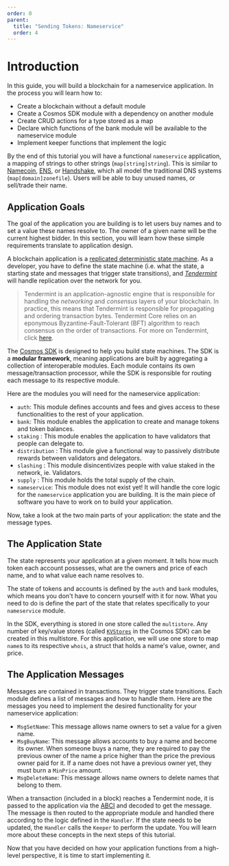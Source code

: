 ```yaml
---
order: 0
parent:
  title: "Sending Tokens: Nameservice"
  order: 4
---
```


# Introduction

In this guide, you will build a blockchain for a nameservice application. In the process you will learn how to:

* Create a blockchain without a default module
* Create a Cosmos SDK module with a dependency on another module
* Create CRUD actions for a type stored as a map
* Declare which functions of the bank module will be available to the nameservice module
* Implement keeper functions that implement the logic

By the end of this tutorial you will have a functional `nameservice` application, a mapping of strings to other strings (`map[string]string`). This is similar to [Namecoin](https://namecoin.org/), [ENS](https://ens.domains/), or [Handshake](https://handshake.org/), which all model the traditional DNS systems (`map[domain]zonefile`). Users will be able to buy unused names, or sell/trade their name.

## Application Goals

The goal of the application you are building is to let users buy names and to set a value these names resolve to. The owner of a given name will be the current highest bidder. In this section, you will learn how these simple requirements translate to application design.

A blockchain application is a [replicated deterministic state machine](https://en.wikipedia.org/wiki/State_machine_replication). As a developer, you have to define the state machine (i.e. what the state, a starting state and messages that trigger state transitions), and [_Tendermint_](https://docs.tendermint.com/master/introduction/what-is-tendermint.html) will handle replication over the network for you.

> Tendermint is an application-agnostic engine that is responsible for handling the _networking_ and _consensus_ layers of your blockchain. In practice, this means that Tendermint is responsible for propagating and ordering transaction bytes. Tendermint Core relies on an eponymous Byzantine-Fault-Tolerant (BFT) algorithm to reach consensus on the order of transactions. For more on Tendermint, click [here](https://en.wikipedia.org/wiki/State_machine_replication).

The [Cosmos SDK](https://github.com/cosmos/cosmos-sdk/) is designed to help you build state machines. The SDK is a **modular framework**, meaning applications are built by aggregating a collection of interoperable modules. Each module contains its own message/transaction processor, while the SDK is responsible for routing each message to its respective module.

Here are the modules you will need for the nameservice application:

- `auth`: This module defines accounts and fees and gives access to these functionalities to the rest of your application.
- `bank`: This module enables the application to create and manage tokens and token balances.
- `staking` : This module enables the application to have validators that people can delegate to.
- `distribution` : This module give a functional way to passively distribute rewards between validators and delegators.
- `slashing` : This module disincentivizes people with value staked in the network, ie. Validators.
- `supply` : This module holds the total supply of the chain.
- `nameservice`: This module does not exist yet! It will handle the core logic for the `nameservice` application you are building. It is the main piece of software you have to work on to build your application.

Now, take a look at the two main parts of your application: the state and the message types.

## The Application State

The state represents your application at a given moment. It tells how much token each account possesses, what are the owners and price of each name, and to what value each name resolves to.

The state of tokens and accounts is defined by the `auth` and `bank` modules, which means you don't have to concern yourself with it for now. What you need to do is define the part of the state that relates specifically to your `nameservice` module.

In the SDK, everything is stored in one store called the `multistore`. Any number of key/value stores (called [`KVStores`](https://pkg.go.dev/github.com/cosmos/cosmos-sdk/types#KVStore) in the Cosmos SDK) can be created in this multistore. For this application, we will use one store to map `name`s to its respective `whois`, a struct that holds a name's value, owner, and price.

## The Application Messages

Messages are contained in transactions. They trigger state transitions. Each module defines a list of messages and how to handle them. Here are the messages you need to implement the desired functionality for your nameservice application:

- `MsgSetName`: This message allows name owners to set a value for a given name.
- `MsgBuyName`: This message allows accounts to buy a name and become its owner. When someone buys a name, they are required to pay the previous owner of the name a price higher than the price the previous owner paid for it. If a name does not have a previous owner yet, they must burn a `MinPrice` amount.
- `MsgDeleteName`: This message allows name owners to delete names that belong to them.

When a transaction (included in a block) reaches a Tendermint node, it is passed to the application via the [ABCI](https://github.com/tendermint/tendermint/tree/master/abci) and decoded to get the message. The message is then routed to the appropriate module and handled there according to the logic defined in the `Handler`. If the state needs to be updated, the `Handler` calls the `Keeper` to perform the update. You will learn more about these concepts in the next steps of this tutorial.

Now that you have decided on how your application functions from a high-level perspective, it is time to start implementing it.
